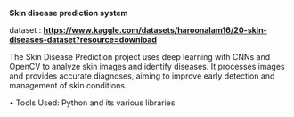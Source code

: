 **Skin disease prediction system**

dataset : **https://www.kaggle.com/datasets/haroonalam16/20-skin-diseases-dataset?resource=download**

The Skin Disease Prediction project uses deep learning with CNNs and OpenCV to analyze skin images and
identify diseases. It processes images and provides accurate diagnoses, aiming to improve early detection and
management of skin conditions.

• Tools Used: Python and its various libraries
